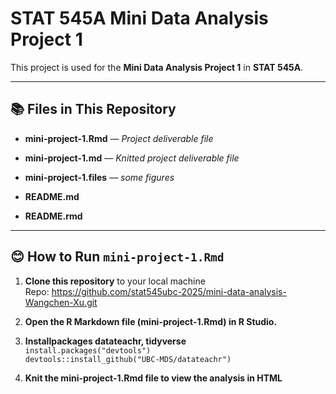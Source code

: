 STAT 545A Mini Data Analysis Project 1
================

This project is used for the **Mini Data Analysis Project 1** in **STAT
545A**.

------------------------------------------------------------------------

## 📚 **Files in This Repository**

- **mini-project-1.Rmd** — *Project deliverable file*

- **mini-project-1.md** — *Knitted project deliverable file*

- **mini-project-1.files** — *some figures*

- **README.md**

- **README.rmd**

------------------------------------------------------------------------

## 😊 **How to Run `mini-project-1.Rmd`**

1.  **Clone this repository** to your local machine  
    Repo:
    <https://github.com/stat545ubc-2025/mini-data-analysis-Wangchen-Xu.git>

2.  **Open the R Markdown file (mini-project-1.Rmd) in R Studio.**

3.  **Installpackages datateachr, tidyverse**  
    `install.packages("devtools")`  
    `devtools::install_github("UBC-MDS/datateachr")`

4.  **Knit the mini-project-1.Rmd file to view the analysis in HTML**
